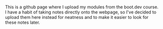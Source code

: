 This is a github page where I upload my modules from the boot.dev course. I have a habit of taking notes directly onto the webpage, so I've decided to upload them here instead for neatness and to make it easier to  look for these notes later.
